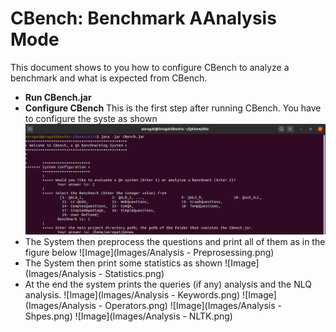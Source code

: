 # CBench: Benchmark AAnalysis Mode
This document shows to you how to configure CBench to analyze a benchmark and what is expected from CBench.
* __Run CBench.jar__
* __Configure CBench__ This is the first step after running CBench. You have to configure the syste as shown
![Image](Images/BenchmarkAnalysis.png)
* The System then preprocess the questions and print all of them as in the figure below
![Image](Images/Analysis - Preprosessing.png)
* The System then print some statistics as shown
![Image](Images/Analysis - Statistics.png)
* At the end the system prints the queries (if any) analysis and the NLQ analysis.
![Image](Images/Analysis - Keywords.png)
![Image](Images/Analysis - Operators.png)
![Image](Images/Analysis - Shpes.png)
![Image](Images/Analysis - NLTK.png)
